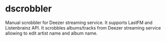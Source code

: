 # dscrobbler
Manual scrobbler for Deezer streaming service. It supports LastFM and Listenbrainz API. It scrobbles albums/tracks from Deezer streaming service allowing to edit artist name and album name.
